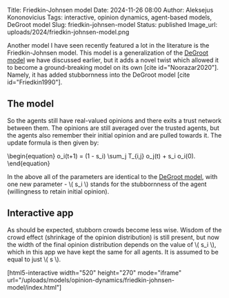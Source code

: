 Title: Friedkin-Johnsen model
Date: 2024-11-26 08:00
Author: Aleksejus Kononovicius
Tags: interactive, opinion dynamics, agent-based models, DeGroot model
Slug: friedkin-johnsen-model
Status: published
Image_url: uploads/2024/friedkin-johnsen-model.png

Another model I have seen recently featured a lot in the literature is the
Friedkin-Johnsen model. This model is a generalization of the [DeGroot
model]({filename}/articles/2024/degroot-model.md) we have discussed earlier,
but it adds a novel twist which allowed it to become a ground-breaking model
on its own [cite id="Noorazar2020"]. Namely, it has added stubbornness into
the DeGroot model [cite id="Friedkin1990"].
<!--more-->

## The model

So the agents still have real-valued opinions and there exits a trust
network between them. The opinions are still averaged over the trusted
agents, but the agents also remember their initial opinion and are pulled
towards it. The update formula is then given by:

\begin{equation}
    o\_i(t+1) = (1 - s\_i) \sum\_j T\_{i,j} o\_j(t) + s\_i o\_i(0).
\end{equation}

In the above all of the parameters are identical to the [DeGroot
model]({filename}/articles/2024/degroot-model.md), with one new parameter -
\\\( s\_i \\\) stands for the stubbornness of the agent (willingness to
retain initial opinion).

## Interactive app

As should be expected, stubborn crowds become less wise. Wisdom of the crowd
effect (shrinkage of the opinion distribution) is still present, but now the
width of the final opinion distribution depends on the value of \\\( s\_i
\\\), which in this app we have kept the same for all agents. It is assumed
to be equal to just \\\( s \\\).

[html5-interactive width="520" height="270" mode="iframe"
url="/uploads/models/opinion-dynamics/friedkin-johnsen-model/index.html"]
